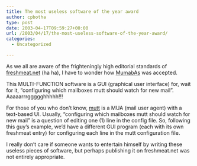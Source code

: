 ```yaml
---
title: The most useless software of the year award
author: cpbotha
type: post
date: 2003-04-17T09:59:27+00:00
url: /2003/04/17/the-most-useless-software-of-the-year-award/
categories:
  - Uncategorized

---
```

As we all are aware of the frighteningly high editorial standards of [freshmeat.net][1] (ha ha), I have to wonder how [MumabAs][2] was accepted.

This MULTI-FUNCTION software is a GUI (graphical user interface) for, wait for it, “configuring which mailboxes mutt should watch for new mail”. Aaaaarrrggggghhhhh!!!

For those of you who don’t know, [mutt][3] is a MUA (mail user agent) with a text-based UI. Usually, “configuring which mailboxes mutt should watch for new mail” is a question of editing one (1) line in the config file. So, following this guy’s example, we’d have a different GUI program (each with its own freshmeat entry) for configuring each line in the mutt configuration file.

I really don’t care if someone wants to entertain himself by writing these useless pieces of software, but perhaps publishing it on freshmeat.net was not entirely appropriate.

 [1]: http://freshmeat.net/
 [2]: http://freshmeat.net/projects/mumabas/
 [3]: http://www.mutt.org/
